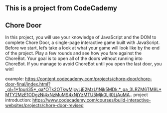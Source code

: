 ## This is a project from CodeCademy

## Chore Door

In this project, you will use your knowledge of JavaScript and the DOM to complete Chore Door, a single-page interactive game built with JavaScript. Before we start, let’s take a look at what your game will look like by the end of the project. Play a few rounds and see how you fare against the ChoreBot. Your goal is to open all of the doors without running into ChoreBot. If you manage to avoid ChoreBot until you open the last door, you win!

example: https://content.codecademy.com/projects/chore-door/chore-door-final/index.html?_gl=1*1puri35*_ga*OTk2OTkwMjcyLjE2MzU1Njk5MDk.*_ga_3LRZM6TM9L*MTY2MzE1ODgzNi4xNzMuMS4xNjYzMTU5Mjk0LjI0LjAuMA..
project introduction: https://www.codecademy.com/courses/build-interactive-websites/projects/chore-door-revised

